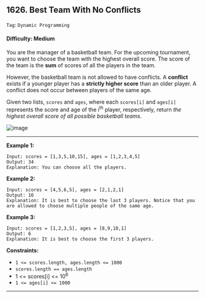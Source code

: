 ## 1626. Best Team With No Conflicts

```Tag```: ```Dynamic Programming```

#### Difficulty: Medium

You are the manager of a basketball team. For the upcoming tournament, you want to choose the team with the highest overall score. The score of the team is the __sum__ of scores of all the players in the team.

However, the basketball team is not allowed to have conflicts. A __conflict__ exists if a younger player has a __strictly higher score__ than an older player. A conflict does not occur between players of the same age.

Given two lists, ```scores``` and ```ages```, where each ```scores[i]``` and ```ages[i]``` represents the score and age of the i<sup>th</sup> player, respectively, return _the highest overall score of all possible basketball teams_.

![image](https://user-images.githubusercontent.com/35042430/215686094-5af240a7-e53e-42d3-bf2a-2d259b091e0d.png)

---

__Example 1:__
```
Input: scores = [1,3,5,10,15], ages = [1,2,3,4,5]
Output: 34
Explanation: You can choose all the players.
```

__Example 2:__
```
Input: scores = [4,5,6,5], ages = [2,1,2,1]
Output: 16
Explanation: It is best to choose the last 3 players. Notice that you are allowed to choose multiple people of the same age.
```

__Example 3:__
```
Input: scores = [1,2,3,5], ages = [8,9,10,1]
Output: 6
Explanation: It is best to choose the first 3 players. 
```

__Constraints:__

- ```1 <= scores.length, ages.length <= 1000```
- ```scores.length == ages.length```
- 1 <= scores[i] <= 10<sup>6</sup>
- ```1 <= ages[i] <= 1000```

---
